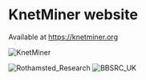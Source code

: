 # KnetMiner website
Available at https://knetminer.org

![KnetMiner](https://raw.githubusercontent.com/Rothamsted/knetminer-website/master/images/knetminer-logo.png)


![Rothamsted_Research](https://raw.githubusercontent.com/Rothamsted/knetminer-website/master/images/rothamsted_logo.png)
![BBSRC_UK](https://raw.githubusercontent.com/Rothamsted/knetminer-website/master/images/bbsrc_logo.png)

